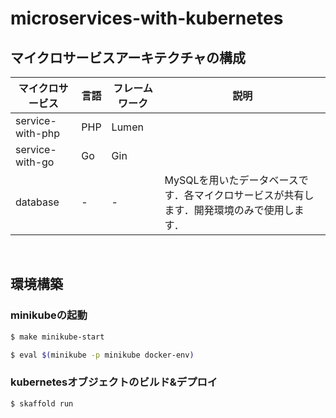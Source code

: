 # microservices-with-kubernetes

## マイクロサービスアーキテクチャの構成

| マイクロサービス            | 言語 | フレームワーク | 説明                                                         |
| --------------------------- | ---- | -------------- | ------------------------------------------------------------ |
| service-with-php | PHP  | Lumen          |                                                              |
| service-with-go  | Go   | Gin            |                                                              |
| database                    | -    | -              | MySQLを用いたデータベースです．各マイクロサービスが共有します．開発環境のみで使用します． |

<br>

## 環境構築

### minikubeの起動

```bash
$ make minikube-start

$ eval $(minikube -p minikube docker-env)
```

### kubernetesオブジェクトのビルド&デプロイ

```bash
$ skaffold run
```
